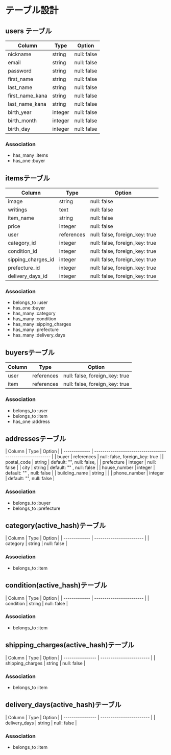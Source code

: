 # テーブル設計

## users テーブル

| Column          | Type    |  Option     |
| --------------- | ------- | ----------- |
| nickname        | string  | null: false |
| email           | string  | null: false |
| password        | string  | null: false |
| first_name      | string  | null: false |
| last_name       | string  | null: false |
| first_name_kana | string  | null: false |
| last_name_kana  | string  | null: false |
| birth_year      | integer | null: false |
| birth_month     | integer | null: false |
| birth_day       | integer | null: false |

### Association

- has_many :items
- has_one  :buyer

## itemsテーブル

| Column             | Type       | Option                          |
| ------------------ | ---------- | ------------------------------- |
| image              | string     | null: false                     |
| writings           | text       | null: false                     |
| item_name          | string     | null: false                     |
| price              | integer    | null: false                     |
| user               | references | null: false, foreign_key: true  |
| category_id        | integer    | null: false, foreign_key: true  |
| condition_id       | integer    | null: false, foreign_key: true  |
| sipping_charges_id | integer    | null: false, foreign_key: true  |
| prefecture_id      | integer    | null: false, foreign_key: true  |
| delivery_days_id   | integer    | null: false, foreign_key: true  |


### Association

- belongs_to :user
- has_one    :buyer
- has_many   :category
- has_many   :condition
- has_many   :sipping_charges
- has_many   :prefecture
- has_many   :delivery_days

## buyersテーブル

| Column    | Type       | Option                          |
| --------- | ---------- | ------------------------------- |
| user      | references | null: false, foreign_key: true  |
| item      | references | null: false, foreign_key: true  |

### Association

- belongs_to :user
- belongs_to :item
- has_one    :address

## addressesテーブル
 
| Column        | Type       | Option                                       |
| ------------- | --------------------------------------------------------- |
| buyer         | references |              null: false,  foreign_key: true |
| postal_code   | string     | default: "", null: false,                    |
| prefecture    | integer    |              null: false                     |
| city          | string     | default: "" , null: false                    |
| house_number  | integer    | default: "" , null: false                    |
| building_name | string     |                                              |
| phone_number  | integer    | default: "",  null: false                    |
 
### Association

- belongs_to :buyer
- belongs_to :prefecture

## category(active_hash)テーブル

| Column        | Type       | Option      |
| ------------- | ------------------------ |
| category      | string     | null: false |

### Association

- belongs_to :item

## condition(active_hash)テーブル

| Column        | Type       | Option      |
| ------------- | ------------------------ |
| condition     | string     | null: false |

### Association

- belongs_to :item

## shipping_charges(active_hash)テーブル

| Column           | Type       | Option      |
| ---------------- | ------------------------ |
| shipping_charges | string     | null: false |

### Association

- belongs_to :item

## delivery_days(active_hash)テーブル

| Column           | Type       | Option      |
| ---------------- | ------------------------ |
| delivery_days    | string     | null: false |

### Association

- belongs_to :item
